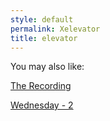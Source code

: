 ```yaml
---
style: default
permalink: Xelevator
title: elevator
---
```

You may also like:

[The Recording](http://scp-wiki.net/the-recording)

[Wednesday - 2](http://scp-wiki.net/wednesday-2)
